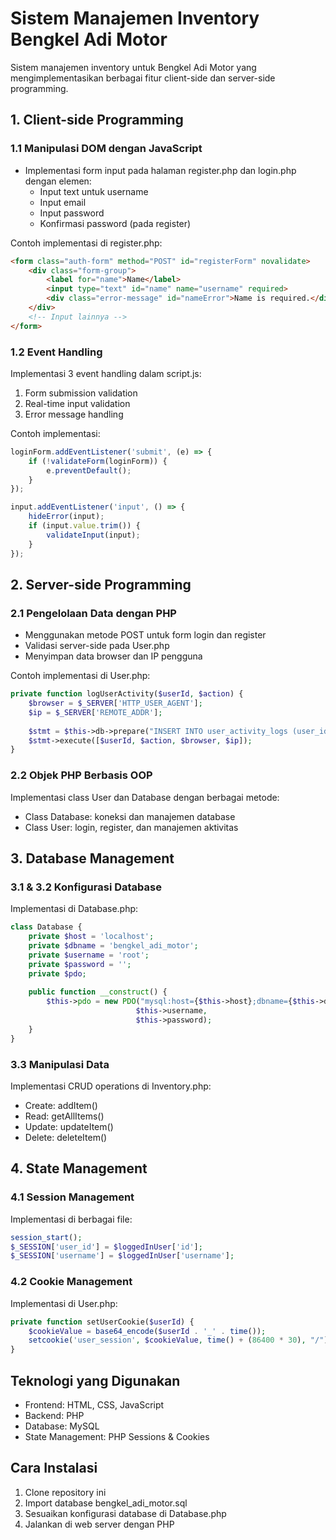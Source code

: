 # Sistem Manajemen Inventory Bengkel Adi Motor

Sistem manajemen inventory untuk Bengkel Adi Motor yang mengimplementasikan berbagai fitur client-side dan server-side programming.

## 1. Client-side Programming

### 1.1 Manipulasi DOM dengan JavaScript
- Implementasi form input pada halaman register.php dan login.php dengan elemen:
  - Input text untuk username
  - Input email
  - Input password
  - Konfirmasi password (pada register)

Contoh implementasi di register.php:
```html
<form class="auth-form" method="POST" id="registerForm" novalidate>
    <div class="form-group">
        <label for="name">Name</label>
        <input type="text" id="name" name="username" required>
        <div class="error-message" id="nameError">Name is required.</div>
    </div>
    <!-- Input lainnya -->
</form>
```

### 1.2 Event Handling
Implementasi 3 event handling dalam script.js:
1. Form submission validation
2. Real-time input validation
3. Error message handling

Contoh implementasi:
```javascript
loginForm.addEventListener('submit', (e) => {
    if (!validateForm(loginForm)) {
        e.preventDefault();
    }
});

input.addEventListener('input', () => {
    hideError(input);
    if (input.value.trim()) {
        validateInput(input);
    }
});
```

## 2. Server-side Programming

### 2.1 Pengelolaan Data dengan PHP
- Menggunakan metode POST untuk form login dan register
- Validasi server-side pada User.php
- Menyimpan data browser dan IP pengguna

Contoh implementasi di User.php:
```php
private function logUserActivity($userId, $action) {
    $browser = $_SERVER['HTTP_USER_AGENT'];
    $ip = $_SERVER['REMOTE_ADDR'];
    
    $stmt = $this->db->prepare("INSERT INTO user_activity_logs (user_id, action, browser, ip_address) VALUES (?, ?, ?, ?)");
    $stmt->execute([$userId, $action, $browser, $ip]);
}
```

### 2.2 Objek PHP Berbasis OOP
Implementasi class User dan Database dengan berbagai metode:
- Class Database: koneksi dan manajemen database
- Class User: login, register, dan manajemen aktivitas

## 3. Database Management

### 3.1 & 3.2 Konfigurasi Database
Implementasi di Database.php:
```php
class Database {
    private $host = 'localhost';
    private $dbname = 'bengkel_adi_motor';
    private $username = 'root';
    private $password = '';
    private $pdo;
    
    public function __construct() {
        $this->pdo = new PDO("mysql:host={$this->host};dbname={$this->dbname}", 
                            $this->username, 
                            $this->password);
    }
}
```

### 3.3 Manipulasi Data
Implementasi CRUD operations di Inventory.php:
- Create: addItem()
- Read: getAllItems()
- Update: updateItem()
- Delete: deleteItem()

## 4. State Management

### 4.1 Session Management
Implementasi di berbagai file:
```php
session_start();
$_SESSION['user_id'] = $loggedInUser['id'];
$_SESSION['username'] = $loggedInUser['username'];
```

### 4.2 Cookie Management
Implementasi di User.php:
```php
private function setUserCookie($userId) {
    $cookieValue = base64_encode($userId . '_' . time());
    setcookie('user_session', $cookieValue, time() + (86400 * 30), "/");
}
```

## Teknologi yang Digunakan
- Frontend: HTML, CSS, JavaScript
- Backend: PHP
- Database: MySQL
- State Management: PHP Sessions & Cookies

## Cara Instalasi
1. Clone repository ini
2. Import database bengkel_adi_motor.sql
3. Sesuaikan konfigurasi database di Database.php
4. Jalankan di web server dengan PHP
